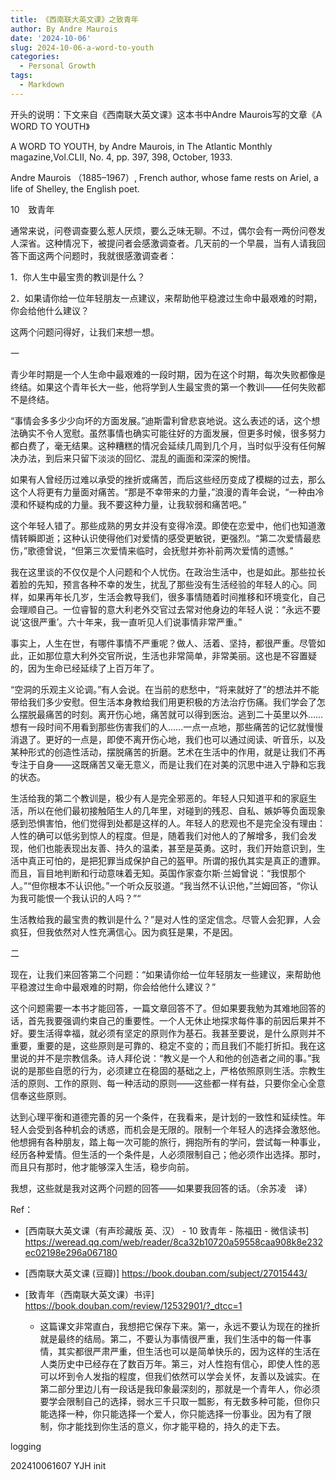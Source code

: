 ```yaml
---
title: 《西南联大英文课》之致青年
author: By Andre Maurois
date: '2024-10-06'
slug: 2024-10-06-a-word-to-youth
categories:
  - Personal Growth
tags:
  - Markdown
---
```

开头的说明：下文来自《西南联大英文课》这本书中Andre Maurois写的文章《A WORD TO YOUTH》

A WORD TO YOUTH, by Andre Maurois, in The Atlantic Monthly magazine,Vol.CLII, No. 4, pp. 397, 398, October, 1933.

Andre Maurois （1885–1967）, French author, whose fame rests on Ariel, a life of Shelley, the English poet.



10　致青年

通常来说，问卷调查要么惹人厌烦，要么乏味无聊。不过，偶尔会有一两份问卷发人深省。这种情况下，被提问者会感激调查者。几天前的一个早晨，当有人请我回答下面这两个问题时，我就很感激调查者：

1．你人生中最宝贵的教训是什么？

2．如果请你给一位年轻朋友一点建议，来帮助他平稳渡过生命中最艰难的时期，你会给他什么建议？

这两个问题问得好，让我们来想一想。



一

青少年时期是一个人生命中最艰难的一段时期，因为在这个时期，每次失败都像是终结。如果这个青年长大一些，他将学到人生最宝贵的第一个教训——任何失败都不是终结。

“事情会多多少少向坏的方面发展。”迪斯雷利曾悲哀地说。这么表述的话，这个想法确实不令人宽慰。虽然事情也确实可能往好的方面发展，但更多时候，很多努力都白费了，毫无结果。这种糟糕的情况会延续几周到几个月，当时似乎没有任何解决办法，到后来只留下淡淡的回忆、混乱的画面和深深的惋惜。

如果有人曾经历过难以承受的挫折或痛苦，而后这些经历变成了模糊的过去，那么这个人将更有力量面对痛苦。“那是不幸带来的力量，”浪漫的青年会说，“一种由冷漠和怀疑构成的力量。我不要这种力量，让我软弱和痛苦吧。”

这个年轻人错了。那些成熟的男女并没有变得冷漠。即使在恋爱中，他们也知道激情转瞬即逝；这种认识使得他们对爱情的感受更敏锐，更强烈。“第二次爱情最悲伤，”歌德曾说，“但第三次爱情来临时，会抚慰并弥补前两次爱情的遗憾。”

我在这里谈的不仅仅是个人问题和个人忧伤。在政治生活中，也是如此。那些拉长着脸的先知，预言各种不幸的发生，扰乱了那些没有生活经验的年轻人的心。同样，如果再年长几岁，生活会教导我们，很多事情随着时间推移和环境变化，自己会理顺自己。一位睿智的意大利老外交官过去常对他身边的年轻人说：“永远不要说‘这很严重’。六十年来，我一直听见人们说事情非常严重。”

事实上，人生在世，有哪件事情不严重呢？做人、活着、坚持，都很严重。尽管如此，正如那位意大利外交官所说，生活也非常简单，非常美丽。这也是不容置疑的，因为生命已经延续了上百万年了。

“空洞的乐观主义论调。”有人会说。在当前的悲愁中，“将来就好了”的想法并不能带给我们多少安慰。但生活本身教给我们用更积极的方法治疗伤痛。我们学会了怎么摆脱最痛苦的时刻。离开伤心地，痛苦就可以得到医治。逃到二十英里以外……想有一段时间不用看到那些伤害我们的人……一点一点地，那些痛苦的记忆就慢慢消退了。更好的一点是，即使不离开伤心地，我们也可以通过阅读、听音乐，以及某种形式的创造性活动，摆脱痛苦的折磨。艺术在生活中的作用，就是让我们不再专注于自身——这既痛苦又毫无意义，而是让我们在对美的沉思中进入宁静和忘我的状态。

生活给我的第二个教训是，极少有人是完全邪恶的。年轻人只知道平和的家庭生活，所以在他们最初接触陌生人的几年里，对碰到的残忍、自私、嫉妒等负面现象感到恐惧害怕，他们觉得到处都是这样的人。年轻人的悲观也不是完全没有理由：人性的确可以低劣到惊人的程度。但是，随着我们对他人的了解增多，我们会发现，他们也能表现出友善、持久的温柔，甚至是英勇。这时，我们开始意识到，生活中真正可怕的，是把犯罪当成保护自己的盔甲。所谓的报仇其实是真正的遭罪。而且，盲目地判断和行动意味着无知。英国作家查尔斯·兰姆曾说：“我恨那个人。”“但你根本不认识他。”一个听众反驳道。“我当然不认识他，”兰姆回答，“你认为我可能恨一个我认识的人吗？”“

生活教给我的最宝贵的教训是什么？”是对人性的坚定信念。尽管人会犯罪，人会疯狂，但我依然对人性充满信心。因为疯狂是果，不是因。



二

现在，让我们来回答第二个问题：“如果请你给一位年轻朋友一些建议，来帮助他平稳渡过生命中最艰难的时期，你会给他什么建议？”

这个问题需要一本书才能回答，一篇文章回答不了。但如果要我勉为其难地回答的话，首先我要强调约束自己的重要性。一个人无休止地探求每件事的前因后果并不好。要生活得幸福，就必须有坚定的原则作为基石。我甚至要说，是什么原则并不重要，重要的是，这些原则是可靠的、稳定不变的；而且我们不能打折扣。我在这里说的并不是宗教信条。诗人拜伦说：“教义是一个人和他的创造者之间的事。”我说的是那些自愿的行为，必须建立在稳固的基础之上，严格依照原则生活。宗教生活的原则、工作的原则、每一种活动的原则——这些都一样有益，只要你全心全意信奉这些原则。

达到心理平衡和道德完善的另一个条件，在我看来，是计划的一致性和延续性。年轻人会受到各种机会的诱惑，而机会是无限的。限制一个年轻人的选择会激怒他。他想拥有各种朋友，踏上每一次可能的旅行，拥抱所有的学问，尝试每一种事业，经历各种爱情。但生活的一个条件是，人必须限制自己；他必须作出选择。那时，而且只有那时，他才能够深入生活，稳步向前。

我想，这些就是我对这两个问题的回答——如果要我回答的话。（余苏凌　译）



Ref：

- [西南联大英文课（有声珍藏版 英、汉） - 10 致青年 - 陈福田 - 微信读书] https://weread.qq.com/web/reader/8ca32b10720a59558caa908k8e232ec02198e296a067180
- [西南联大英文课 (豆瓣)] https://book.douban.com/subject/27015443/

- [致青年（西南联大英文课）书评] https://book.douban.com/review/12532901/?_dtcc=1
  - 这篇课文非常直白，我想把它保存下来。第一，永远不要认为现在的挫折就是最终的结局。第二，不要认为事情很严重，我们生活中的每一件事情，其实都很严肃严重，但生活也可以是简单快乐的，因为这样的生活在人类历史中已经存在了数百万年。第三，对人性抱有信心，即使人性的恶可以坏到令人发指的程度，但我们依然可以学会关怀，友善以及诚实。在第二部分里边儿有一段话是我印象最深刻的，那就是一个青年人，你必须要学会限制自己的选择，弱水三千只取一瓢影，有无数多种可能，但你只能选择一种，你只能选择一个爱人，你只能选择一份事业。因为有了限制，你才能找到你生活的意义，你才能平稳的，持久的走下去。

logging

202410061607 YJH init


